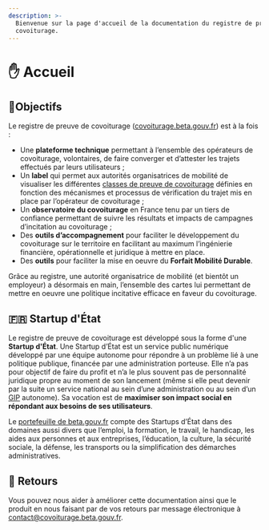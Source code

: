 ```yaml
---
description: >-
  Bienvenue sur la page d'accueil de la documentation du registre de preuve de
  covoiturage.
---
```


# ✋ Accueil

## 🎯**Objectifs**

Le registre de preuve de covoiturage \([covoiturage.beta.gouv.fr](http://covoiturage.beta.gouv.fr/)\) est à la fois : 

* Une **plateforme technique** permettant à l’ensemble des opérateurs de covoiturage, volontaires, de faire converger et d’attester les trajets effectués par leurs utilisateurs ; 
* Un **label** qui permet aux autorités organisatrices de mobilité de visualiser les différentes [classes de preuve de covoiturage](specifications/classes-de-preuve-de-covoiturage.md) définies en fonction des mécanismes et processus de vérification du trajet mis en place par l’opérateur de covoiturage ; 
* Un **observatoire du covoiturage** en France tenu par un tiers de confiance permettant de suivre les résultats et impacts de campagnes d’incitation au covoiturage ;
* Des **outils d’accompagnement** pour faciliter le développement du covoiturage sur le territoire en facilitant au maximum l’ingénierie financière, opérationnelle et juridique à mettre en place. 
* Des **outils** pour faciliter la mise en oeuvre du **Forfait Mobilité Durable**.

Grâce au registre, une autorité organisatrice de mobilité \(et bientôt un employeur\) a désormais en main, l’ensemble des cartes lui permettant de mettre en oeuvre une politique incitative efficace en faveur du covoiturage. 

## 🇫🇷 Startup d'État 

Le registre de preuve de covoiturage  est développé sous la forme d'une **Startup d'État**. Une Startup d’État est un service public numérique développé par une équipe autonome pour répondre à un problème lié à une politique publique, financée par une administration porteuse. Elle n’a pas pour objectif de faire du profit et n’a le plus souvent pas de personnalité juridique propre au moment de son lancement \(même si elle peut devenir par la suite un service national au sein d’une administration ou au sein d’un [GIP](https://fr.wikipedia.org/wiki/Groupement_d%27int%C3%A9r%C3%AAt_public) autonome\). Sa vocation est de **maximiser son impact social en répondant aux besoins de ses utilisateurs**.

Le [portefeuille de beta.gouv.fr](https://beta.gouv.fr/startups/) compte des Startups d’État dans des domaines aussi divers que l’emploi, la formation, le travail, le handicap, les aides aux personnes et aux entreprises, l’éducation, la culture, la sécurité sociale, la défense, les transports ou la simplification des démarches administratives.

## 📩 **Retours**

Vous pouvez nous aider à améliorer cette documentation ainsi que le produit en nous faisant par de vos retours par message électronique à [contact@covoiturage.beta.gouv.fr](mailto:contact@covoiturage.beta.gouv.fr).

